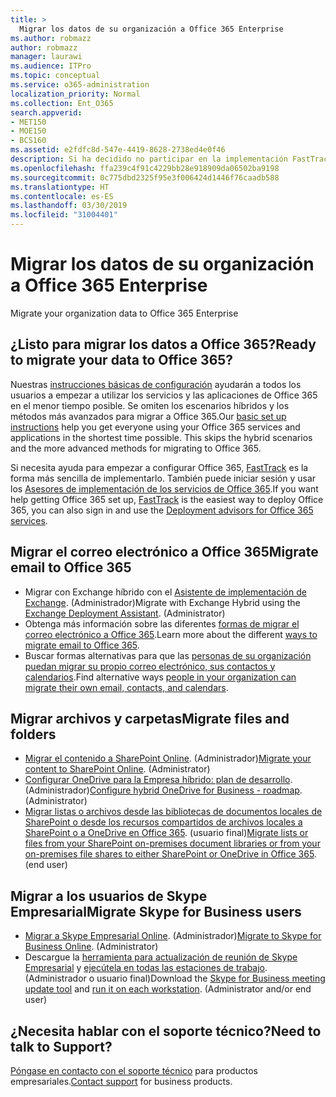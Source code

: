 ```yaml
---
title: >
  Migrar los datos de su organización a Office 365 Enterprise
ms.author: robmazz
author: robmazz
manager: laurawi
ms.audience: ITPro
ms.topic: conceptual
ms.service: o365-administration
localization_priority: Normal
ms.collection: Ent_O365
search.appverid:
- MET150
- MOE150
- BCS160
ms.assetid: e2fdfc8d-547e-4419-8628-2738ed4e0f46
description: Si ha decidido no participar en la implementación FastTrack y está listo para migrar datos a Office 365, este es el lugar ideal para empezar.
ms.openlocfilehash: ffa239c4f91c4229bb28e918909da06502ba9198
ms.sourcegitcommit: 0c775dbd2325f95e3f006424d1446f76caadb588
ms.translationtype: HT
ms.contentlocale: es-ES
ms.lasthandoff: 03/30/2019
ms.locfileid: "31004401"
---
```

# <a name="migrate-your-organization-data-to-office-365-enterprise"></a><span data-ttu-id="71cc5-103">Migrar los datos de su organización a Office 365 Enterprise
</span><span class="sxs-lookup"><span data-stu-id="71cc5-103">Migrate your organization data to Office 365 Enterprise</span></span>

## <a name="ready-to-migrate-your-data-to-office-365"></a><span data-ttu-id="71cc5-104">¿Listo para migrar los datos a Office 365?</span><span class="sxs-lookup"><span data-stu-id="71cc5-104">Ready to migrate your data to Office 365?</span></span>

<span data-ttu-id="71cc5-p101">Nuestras [instrucciones básicas de configuración](https://support.office.com/article/Set-up-Office-365-for-business-6a3a29a0-e616-4713-99d1-15eda62d04fa) ayudarán a todos los usuarios a empezar a utilizar los servicios y las aplicaciones de Office 365 en el menor tiempo posible. Se omiten los escenarios híbridos y los métodos más avanzados para migrar a Office 365.</span><span class="sxs-lookup"><span data-stu-id="71cc5-p101">Our [basic set up instructions](https://support.office.com/article/Set-up-Office-365-for-business-6a3a29a0-e616-4713-99d1-15eda62d04fa) help you get everyone using your Office 365 services and applications in the shortest time possible. This skips the hybrid scenarios and the more advanced methods for migrating to Office 365.</span></span> 
  
<span data-ttu-id="71cc5-107">Si necesita ayuda para empezar a configurar Office 365, [FastTrack](https://fasttrack.microsoft.com/office) es la forma más sencilla de implementarlo. También puede iniciar sesión y usar los [Asesores de implementación de los servicios de Office 365](deployment-advisors-for-office-365.md).</span><span class="sxs-lookup"><span data-stu-id="71cc5-107">If you want help getting Office 365 set up, [FastTrack](https://fasttrack.microsoft.com/office) is the easiest way to deploy Office 365, you can also sign in and use the [Deployment advisors for Office 365 services](deployment-advisors-for-office-365.md).</span></span>

## <a name="migrate-email-to-office-365"></a><span data-ttu-id="71cc5-108">Migrar el correo electrónico a Office 365</span><span class="sxs-lookup"><span data-stu-id="71cc5-108">Migrate email to Office 365</span></span>
- <span data-ttu-id="71cc5-p102">Migrar con Exchange híbrido con el [Asistente de implementación de Exchange](https://technet.microsoft.com/exdeploy2013). (Administrador)</span><span class="sxs-lookup"><span data-stu-id="71cc5-p102">Migrate with Exchange Hybrid using the [Exchange Deployment Assistant](https://technet.microsoft.com/exdeploy2013). (Administrator)</span></span>
- <span data-ttu-id="71cc5-111">Obtenga más información sobre las diferentes [formas de migrar el correo electrónico a Office 365](https://support.office.com/article/Ways-to-migrate-multiple-email-accounts-to-Office-365-0a4913fe-60fb-498f-9155-a86516418842).</span><span class="sxs-lookup"><span data-stu-id="71cc5-111">Learn more about the different [ways to migrate email to Office 365](https://support.office.com/article/Ways-to-migrate-multiple-email-accounts-to-Office-365-0a4913fe-60fb-498f-9155-a86516418842).</span></span>
- <span data-ttu-id="71cc5-112">Buscar formas alternativas para que las [personas de su organización puedan migrar su propio correo electrónico, sus contactos y calendarios](https://support.office.com/article/Migrate-email-and-contacts-to-Office-365-for-business-a3e3bddb-582e-4133-8670-e61b9f58627e).</span><span class="sxs-lookup"><span data-stu-id="71cc5-112">Find alternative ways [people in your organization can migrate their own email, contacts, and calendars](https://support.office.com/article/Migrate-email-and-contacts-to-Office-365-for-business-a3e3bddb-582e-4133-8670-e61b9f58627e).</span></span>

## <a name="migrate-files-and-folders"></a><span data-ttu-id="71cc5-113">Migrar archivos y carpetas</span><span class="sxs-lookup"><span data-stu-id="71cc5-113">Migrate files and folders</span></span>
- <span data-ttu-id="71cc5-p103">[Migrar el contenido a SharePoint Online](https://support.office.com/article/d8c6ce52-f8a2-4661-97f7-45e49351bdb9). (Administrador)</span><span class="sxs-lookup"><span data-stu-id="71cc5-p103">[Migrate your content to SharePoint Online](https://support.office.com/article/d8c6ce52-f8a2-4661-97f7-45e49351bdb9). (Administrator)</span></span>
- <span data-ttu-id="71cc5-p104">[Configurar OneDrive para la Empresa híbrido: plan de desarrollo](https://docs.microsoft.com/SharePoint/hybrid/configure-hybrid-onedrive-for-businessroadmap). (Administrador)</span><span class="sxs-lookup"><span data-stu-id="71cc5-p104">[Configure hybrid OneDrive for Business - roadmap](https://docs.microsoft.com/SharePoint/hybrid/configure-hybrid-onedrive-for-businessroadmap). (Administrator)</span></span>
- <span data-ttu-id="71cc5-p105">[Migrar listas o archivos desde las bibliotecas de documentos locales de SharePoint o desde los recursos compartidos de archivos locales a SharePoint o a OneDrive en Office 365](https://docs.microsoft.com/sharepointmigration/introducing-the-sharepoint-migration-tool). (usuario final)</span><span class="sxs-lookup"><span data-stu-id="71cc5-p105">[Migrate lists or files from your SharePoint on-premises document libraries or from your on-premises file shares to either SharePoint or OneDrive in Office 365](https://docs.microsoft.com/sharepointmigration/introducing-the-sharepoint-migration-tool). (end user)</span></span>

## <a name="migrate-skype-for-business-users"></a><span data-ttu-id="71cc5-120">Migrar a los usuarios de Skype Empresarial</span><span class="sxs-lookup"><span data-stu-id="71cc5-120">Migrate Skype for Business users</span></span>
- <span data-ttu-id="71cc5-p106">[Migrar a Skype Empresarial Online](https://technet.microsoft.com/library/jj204969.aspx). (Administrador)</span><span class="sxs-lookup"><span data-stu-id="71cc5-p106">[Migrate to Skype for Business Online](https://technet.microsoft.com/library/jj204969.aspx). (Administrator)</span></span>
- <span data-ttu-id="71cc5-p107">Descargue la [herramienta para actualización de reunión de Skype Empresarial](https://www.microsoft.com/en-us/download/details.aspx?id=51659) y [ejecútela en todas las estaciones de trabajo](https://support.office.com/article/Meeting-Update-Tool-for-Skype-for-Business-and-Lync-2b525fe6-ed0f-4331-b533-c31546fcf4d4). (Administrador o usuario final)</span><span class="sxs-lookup"><span data-stu-id="71cc5-p107">Download the [Skype for Business meeting update tool](https://www.microsoft.com/en-us/download/details.aspx?id=51659) and [run it on each workstation](https://support.office.com/article/Meeting-Update-Tool-for-Skype-for-Business-and-Lync-2b525fe6-ed0f-4331-b533-c31546fcf4d4). (Administrator and/or end user)</span></span>
  
## <a name="need-to-talk-to-support"></a><span data-ttu-id="71cc5-125">¿Necesita hablar con el soporte técnico?</span><span class="sxs-lookup"><span data-stu-id="71cc5-125">Need to talk to Support?</span></span>
<span data-ttu-id="71cc5-126">[Póngase en contacto con el soporte técnico](https://support.office.com/article/32a17ca7-6fa0-4870-8a8d-e25ba4ccfd4b) para productos empresariales.</span><span class="sxs-lookup"><span data-stu-id="71cc5-126">[Contact support](https://support.office.com/article/32a17ca7-6fa0-4870-8a8d-e25ba4ccfd4b) for business products.</span></span>